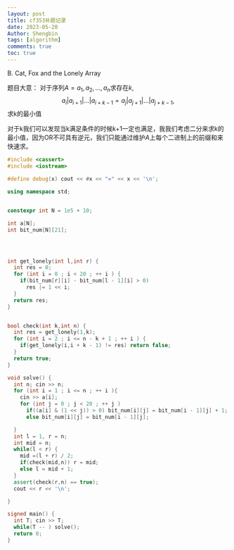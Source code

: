 ```yaml
---
layout: post
title: cf353补题记录 
date: 2023-05-20
Author: Shengbin 
tags: [algorithm]
comments: true
toc: true
---
```


B. Cat, Fox and the Lonely Array

题目大意：
对于序列$A={a_1,a_2,...,a_n}$求存在$k$,
$$a _ i | a _ {i+1} | \ldots | a _ {i+k-1} = a _ j | a _ {j+1} | \ldots | a _ {j+k-1},$$
求k的最小值


对于k我们可以发现当k满足条件的时候k+1一定也满足，我我们考虑二分来求k的最小值，因为OR不可具有逆元，我们只能通过维护$A$上每个二进制上的前缀和来快速求。

```cpp
#include <cassert>
#include <iostream>

#define debug(x) cout << #x << "=" << x << '\n';

using namespace std;


constexpr int N = 1e5 + 10;

int a[N];
int bit_num[N][21];




int get_lonely(int l,int r) {
  int res = 0;
  for (int i = 0 ; i < 20 ; ++ i ) {
    if(bit_num[r][i] - bit_num[l - 1][i] > 0)
      res |= 1 << i;
  }
  return res;
}


bool check(int k,int n) {
  int res = get_lonely(1,k);
  for (int i = 2 ; i <= n - k + 1 ; ++ i ) {
    if(get_lonely(i,i + k - 1) != res) return false;
  }
  return true;
}

void solve() {
  int n; cin >> n;
  for (int i = 1 ; i <= n ; ++ i ){
    cin >> a[i];
    for (int j = 0 ; j < 20 ; ++ j ) 
      if((a[i] & (1 << j)) > 0) bit_num[i][j] = bit_num[i - 1][j] + 1;
      else bit_num[i][j] = bit_num[i - 1][j];

  }
  int l = 1, r = n;
  int mid = n;
  while(l < r) {
    mid =(l + r) / 2;
    if(check(mid,n)) r = mid;
    else l = mid + 1;
  }
  assert(check(r,n) == true);
  cout << r << '\n';

}

signed main() {
  int T; cin >> T;
  while(T -- ) solve();
  return 0;
}

```

